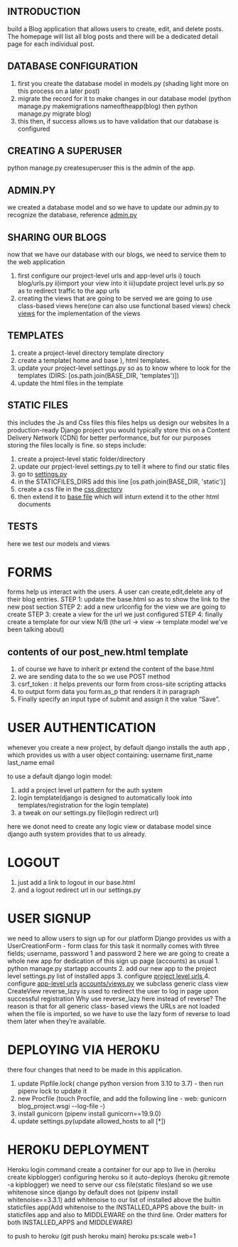 ## INTRODUCTION
build a Blog application that allows users to create, edit, and delete
posts. The homepage will list all blog posts and there will be a dedicated detail page
for each individual post.
## DATABASE CONFIGURATION
1. first you create the database model in models.py
    (shading light more on this process on a later post)
2. migrate the record for it to make changes in our database model
    (python manage.py makemigrations nameoftheapp(blog) then python manage.py migrate blog)
3. this then, if success allows us to have validation that our database is configured

## CREATING A SUPERUSER
python manage.py createsuperuser
this is the admin of the app.

## ADMIN.PY
we created a database model and so we have to update our admin.py to recognize the database, reference [admin.py](./blog/admin.py)

## SHARING OUR BLOGS
now that we have our database with our blogs, we need to service them to the web application
1. first configure our project-level urls and app-level urls
    i) touch blog/urls.py
    ii)import your view into it
    iii)update project level urls.py so as to redirect traffic to the app urls
2. creating the views that are going to be served
    we are going to use class-based views here(one can also use functional based views)
    check [views](./blog/views.py) for the implementation of the views

## TEMPLATES
1. create a project-level directory template directory
2. create a template( home and base ), html templates.
3. update your project-level settings.py so as to know where to look for the templates (DIRS: [os.path.join(BASE_DIR, 'templates')])
4. update the html files in the template

## STATIC FILES
this includes the Js and Css files
this files helps us design our websites
In a production-ready Django project you would typically store this on a Content
Delivery Network (CDN) for better performance, but for our purposes storing the
files locally is fine.
so steps include:
1. create a project-level static folder/directory
2. update our prpject-level settings.py to tell it where to find our static files
3. go to [settings.py](./blog_project/settings.py)
4. in the STATICFILES_DIRS add this line [os.path.join(BASE_DIR, 'static')]
5. create a css file in the [css directory](./static/css/base.css)
6. then extend it to [base file](./templates/base.html) which will inturn extend it to the other html documents



## TESTS
here we test our models and views



# FORMS
forms help us interact with the users.  A user can create,edit,delete any of their blog entries.
STEP 1:
    update the base.html so as to show the link to the new post section
STEP 2:
    add a new urlconfig for the view we are going to create
STEP 3:
    create a view for the url we just configured
STEP 4:
    finally create a template for our view
N/B (the url -> view -> template model we've been talking about)

## contents of our post_new.html template
1. of course we have to inherit pr extend the content of the base.html
2. we are sending data to the so we use POST method
3. csrf_token : it helps prevents our form from cross-site scripting attacks
4. to output form data you form.as_p that renders it in paragraph
5. Finally specify an input type of submit and assign it the value “Save”.


# USER AUTHENTICATION
whenever you create a new project, by default django installs the auth app , which provides us with a user object containing:
username
first_name
last_name
email

to use a default django login model:
1. add a project level url pattern for the auth system
2. login template(django is designed to automatically look into templates/registration for the login template)
3. a tweak on our settings.py file(login redirect url)

here we donot need to create any logic view or database model since django auth system provides that to us already.

# LOGOUT
1. just add a link to logout in our base.html
2. and a logout redirect url in our settings.py

# USER SIGNUP
we need to allow users to sign up for our platform
Django provides us with a UserCreationForm - form class for this task
it normally comes with three fields; username, password 1 and password 2
here we are going to create a whole new app for dedication of this sign up page (accounts)
 as usual
    1. python manage.py startapp accounts
    2. add our new app to the project level settings.py list of installed apps
    3. configure [project level urls ](./blog_project/urls.py)
    4. configure [app-level urls](./accounts/urls.py)
    [accounts/views.py](./accounts/views.py)
        we subclass generic class view CreateView
        reverse_lazy is used to redirect the user to log in page upon successful registration
        Why use reverse_lazy here instead of reverse? The reason is that for all generic class-
        based views the URLs are not loaded when the file is imported, so we have to use the
        lazy form of reverse to load them later when they’re available.

# DEPLOYING VIA HEROKU
there four changes that need to be made in this application.
1. update Pipfile.lock( change python version from 3.10 to 3.7) - then run pipenv lock to update it
2. new Procfile (touch Procfile, and add the following line - web: gunicorn blog_project.wsgi --log-file -)
3. install gunicorn (pipenv install gunicorn==19.9.0)
4. update settings.py(update allowed_hosts to all [*])

# HEROKU DEPLOYMENT
Heroku login command
create a container for our app to live in (heroku create kipblogger)
configuring heroku so it auto-deploys (heroku git:remote -a kipblogger)
we need to serve our css file(static files)and so we use whitenose since django by default does not (pipenv install whitenoise==3.3.1)
add whitenoise to our list of installed above the bultin staticfiles app(Add whitenoise to the INSTALLED_APPS above the built-
in staticfiles app and also to MIDDLEWARE on the third line. Order matters for both
INSTALLED_APPS and MIDDLEWARE)

to push to heroku (git push heroku main)
heroku ps:scale web=1
